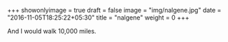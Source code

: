 +++
showonlyimage = true
draft = false
image = "img/nalgene.jpg"
date = "2016-11-05T18:25:22+05:30"
title = "nalgene"
weight = 0
+++

And I would walk 10,000 miles.

